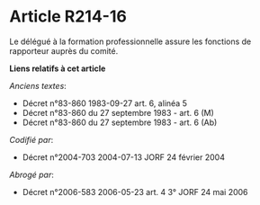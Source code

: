 # Article R214-16

Le délégué à la formation professionnelle assure les fonctions de rapporteur auprès du comité.

**Liens relatifs à cet article**

_Anciens textes_:

  - Décret n°83-860 1983-09-27 art. 6, alinéa 5
  - Décret n°83-860 du 27 septembre 1983 - art. 6 (M)
  - Décret n°83-860 du 27 septembre 1983 - art. 6 (Ab)

_Codifié par_:

  - Décret n°2004-703 2004-07-13 JORF 24 février 2004

_Abrogé par_:

  - Décret n°2006-583 2006-05-23 art. 4 3° JORF 24 mai 2006
